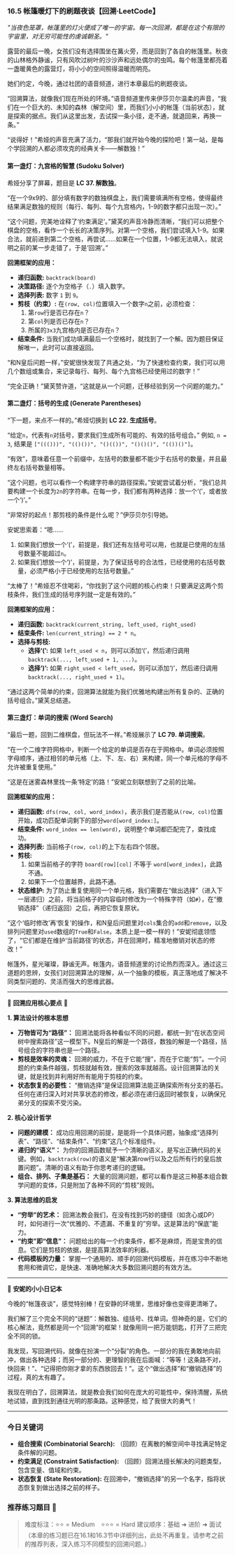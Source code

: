 ### **16.5 帐篷暖灯下的刷题夜谈【回溯·LeetCode】**

*"当夜色笼罩，帐篷里的灯火便成了唯一的宇宙。每一次回溯，都是在这个有限的宇宙里，对无穷可能性的虔诚朝圣。"*

露营的最后一晚，女孩们没有选择围坐在篝火旁，而是回到了各自的帐篷里。秋夜的山林格外静谧，只有风吹过树叶的沙沙声和远处偶尔的虫鸣。每个帐篷里都亮着一盏暖黄色的露营灯，将小小的空间照得温暖而明亮。

她们约定，今晚，通过社团的语音频道，进行本章最后的刷题夜谈。

“回溯算法，就像我们现在所处的环境。”语音频道里传来伊莎贝尔温柔的声音，“我们在一个巨大的、未知的森林（解空间）里，而我们小小的帐篷（当前状态），就是探索的据点。我们从这里出发，去试探一条小径，走不通，就退回来，再换一条。”

“说得好！”希娅的声音充满了活力，“那我们就开始今晚的探险吧！第一站，是每个学回溯的人都必须攻克的经典关卡——解数独！”

#### **第一盏灯：九宫格的智慧 (Sudoku Solver)**

希娅分享了屏幕，题目是 **LC 37. 解数独**。

“在一个9x9的、部分填有数字的数独棋盘上，我们需要填满所有空格，使得最终结果满足数独的规则（每行、每列、每个九宫格内，1-9的数字都只出现一次）。”

“这个问题，完美地诠释了‘约束满足’。”黛芙的声音冷静而清晰，“我们可以把整个棋盘的空格，看作一个长长的决策序列。对第一个空格，我们尝试填入1-9。如果合法，就前进到第二个空格，再尝试……如果在一个位置，1-9都无法填入，就说明之前的某一步走错了，于是‘回溯’。”

**回溯框架的应用：**

-   **递归函数:** `backtrack(board)`
-   **决策路径:** 逐个为空格子（`.`）填入数字。
-   **选择列表:** 数字 `1` 到 `9`。
-   **剪枝（约束）:** 在`(row, col)`位置填入一个数字`n`之前，必须检查：
    1.  第`row`行是否已存在`n`？
    2.  第`col`列是否已存在`n`？
    3.  所属的`3x3`九宫格内是否已存在`n`？
-   **结束条件:** 当我们成功填满最后一个空格时，就找到了一个解。因为题目保证解唯一，此时可以直接返回。

“和N皇后问题一样，”安妮很快发现了共通之处，“为了快速检查约束，我们可以用几个数组或集合，来记录每行、每列、每个九宫格已经使用过的数字！”

“完全正确！”黛芙赞许道，“这就是从一个问题，迁移经验到另一个问题的能力。”

#### **第二盏灯：括号的生成 (Generate Parentheses)**

“下一题，来点不一样的。”希娅切换到 **LC 22. 生成括号**。

“给定`n`，代表有`n`对括号，要求我们生成所有可能的、有效的括号组合。”
例如, `n = 3`, 结果是 `["((()))", "(()())", "()(())", "()()()", "(())()"]`。

“有效”，意味着任意一个前缀中，左括号的数量都不能少于右括号的数量，并且最终左右括号数量相等。

“这个问题，也可以看作一个构建字符串的路径探索。”安妮尝试着分析，“我们总共要构建一个长度为`2n`的字符串。在每一步，我们都有两种选择：放一个‘(’，或者放一个‘)’。”

“非常好的起点！那剪枝的条件是什么呢？”伊莎贝尔引导她。

安妮思索着：“嗯……
1.  如果我们想放一个‘(’，前提是，我们还有左括号可以用，也就是已使用的左括号数量不能超过`n`。
2.  如果我们想放一个‘)’，前提是，为了保证括号的合法性，已经使用的右括号数量，必须严格小于已经使用的左括号数量。”

“太棒了！”希娅忍不住喝彩，“你找到了这个问题的核心约束！只要满足这两个剪枝条件，我们生成的括号序列就一定是有效的。”

**回溯框架的应用：**

-   **递归函数:** `backtrack(current_string, left_used, right_used)`
-   **结束条件:** `len(current_string) == 2 * n`。
-   **选择与剪枝:**
    -   **选择‘(’:** 如果 `left_used < n`，则可以添加‘(’，然后递归调用 `backtrack(..., left_used + 1, ...)`。
    -   **选择‘)’:** 如果 `right_used < left_used`，则可以添加‘)’，然后递归调用 `backtrack(..., right_used + 1)`。

“通过这两个简单的约束，回溯算法就能为我们优雅地构建出所有复杂的、正确的括号组合。”黛芙总结道。

#### **第三盏灯：单词的搜索 (Word Search)**

“最后一题，回到二维棋盘，但玩法不一样。”希娅展示了 **LC 79. 单词搜索**。

“在一个二维字符网格中，判断一个给定的单词是否存在于网格中。单词必须按照字母顺序，通过相邻的单元格（上、下、左、右）来构建，同一个单元格的字母不允许被重复使用。”

“这是在迷雾森林里找一条‘特定’的路！”安妮立刻联想到了之前的比喻。

**回溯框架的应用：**

-   **递归函数:** `dfs(row, col, word_index)`，表示我们是否能从`(row, col)`位置开始，成功匹配单词剩下的部分`word[word_index:]`。
-   **结束条件:** `word_index == len(word)`，说明整个单词都匹配完了，查找成功。
-   **选择列表:** 当前格子`(row, col)`的上下左右四个邻居。
-   **剪枝:**
    1.  如果当前格子的字符 `board[row][col]` 不等于 `word[word_index]`，此路不通。
    2.  如果下一个位置越界，此路不通。
-   **状态维护:** 为了防止重复使用同一个单元格，我们需要在“做出选择”（进入下一层递归）之前，将当前格子的内容临时修改为一个特殊字符（如`#`），在“撤销选择”（递归返回）之后，再把它恢复原状。

“这个‘临时修改’再‘恢复’的操作，和N皇后问题里对`cols`集合的`add`和`remove`，以及排列问题里对`used`数组的`True`和`False`，本质上是一模一样的！”安妮彻底领悟了，“它们都是在维护‘当前路径’的状态，并在回溯时，精准地撤销对状态的修改！”

帐篷外，星光璀璨，静谧无声。帐篷内，语音频道里的讨论热烈而深入。通过这三道题的思辨，女孩们对回溯算法的理解，从一个抽象的模板，真正落地成了解决不同类型问题的、灵活而强大的思维武器。

---

🌸 **回溯应用核心要点** 🌸

**1. 算法设计的根本思想**
- **万物皆可为“路径”：** 回溯法能将各种看似不同的问题，都统一到“在状态空间树中搜索路径”这一模型下。N皇后的解是一个路径，数独的解是一个路径，括号组合的字符串也是一个路径。
- **剪枝是效率的灵魂：** 回溯的威力，不在于它能“搜”，而在于它能“剪”。一个问题的约束条件越强，剪枝就越有效，搜索的效率就越高。设计回溯算法的关键，就是找到并利用好所有能用于剪枝的约束。
- **状态恢复的必要性：** “撤销选择”是保证回溯算法能正确探索所有分支的基石。任何在递归深入时对共享状态的修改，都必须在递归返回时被恢复，以确保兄弟分支的探索不受污染。

**2. 核心设计哲学**
- **问题的建模：** 成功应用回溯的前提，是能将一个具体问题，抽象成“选择列表”、“路径”、“结束条件”、“约束”这几个标准组件。
- **递归的“语义”：** 为你的回溯函数赋予一个清晰的语义，是写出正确代码的关键。例如，`backtrack(row)`的语义是“解决第row行以及之后所有行的皇后放置问题”。清晰的语义有助于你思考递归的逻辑。
- **组合、排列、子集是基石：** 大量的回溯问题，都可以看作是这三种基本组合数学问题的变体，只是附加了各种不同的“剪枝”规则。

**3. 算法思维的启发**
- **“穷举”的艺术：** 回溯法教会我们，在没有找到巧妙的捷径（如贪心或DP）时，如何进行一次“优雅的、不遗漏、不重复的”穷举。这是算法的“保底”能力。
- **“约束”即“信息”：** 问题给出的每一个约束条件，都不是麻烦，而是宝贵的信息。它们是剪枝的依据，是提高算法效率的利器。
- **代码模板的力量：** 掌握一个通用的、顺手的回溯代码模板，并在练习中不断地套用和微调它，是快速、准确地解决大多数回溯问题的有效方法。

---

🎀 **安妮的小小日记本**

今晚的“帐篷夜谈”，感觉特别棒！在安静的环境里，思维好像也变得更清晰了。

我们解了三个完全不同的“谜题”：解数独、组括号、找单词。但神奇的是，它们的核心解法，竟然都是同一个“回溯”的框架！就像用同一把万能钥匙，打开了三把完全不同的锁。

我发现，写回溯代码，就像在扮演一个“分裂”的角色。一部分的我在勇敢地向前冲，做出各种选择；而另一部分的、更理智的我在后面喊：“等等！这条路不对，快回来！”、“记得把你刚才拿的东西放回去！”。这个“做出选择”和“撤销选择”的过程，真的太有趣了。

我现在明白了，回溯算法，就是教会我们如何在庞大的可能性中，保持清醒，系统地试错，直到找到通往光明的那条路。这种感觉，给了我很大的勇气！

---

### 今日关键词

- **组合搜索 (Combinatorial Search):** （回顾）在离散的解空间中寻找满足特定条件解的问题。
- **约束满足 (Constraint Satisfaction):** （回顾）回溯法擅长解决的问题类型，包含变量、值域和约束。
- **状态恢复 (State Restoration):** 在回溯中，“撤销选择”的另一个名字，指将状态恢复到做出选择之前的样子。

### 推荐练习题目 🧲  
> 难度标注：⭐⭐ = Medium ⭐⭐⭐ = Hard
> 建议顺序：基础 ➜ 进阶 ➜ 面试
> （本章的练习题已在16.1和16.3节中详细列出，此处不再重复。请参考之前的推荐列表，深入练习不同模型的回溯问题。）

